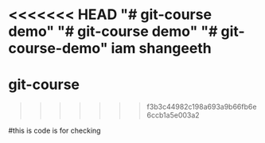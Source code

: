 <<<<<<< HEAD
"# git-course demo" 
"# git-course demo" 
"# git-course-demo" 
 iam shangeeth
=======
# git-course
>>>>>>> f3b3c44982c198a693a9b66fb6e6ccb1a5e003a2

#this is code is for checking
